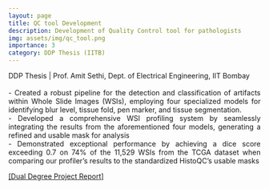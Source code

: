 ```yaml
---
layout: page
title: QC tool Development
description: Development of Quality Control tool for pathologists
img: assets/img/qc_tool.png
importance: 3
category: DDP Thesis (IITB)
---
```


<p align="justify"> DDP Thesis | Prof. Amit Sethi, Dept. of Electrical Engineering, IIT Bombay <br><br>
- Created a robust pipeline for the detection and classification of artifacts within Whole Slide Images (WSIs), employing four specialized models for identifying blur level, tissue fold, pen marker, and tissue segmentation.<br>
- Developed a comprehensive WSI profiling system by seamlessly integrating the results from the aforementioned four models, generating a refined and usable mask for analysis<br>
- Demonstrated exceptional performance by achieving a dice score exceeding 0.7 on 74% of the 11,529 WSIs from the TCGA dataset when comparing our profiler’s results to the standardized HistoQC’s usable masks</p>

<a href = "https://jay6101.github.io/assets/pdf/DDP_Report_18D070050_Jay_Sawant.pdf"> [Dual Degree Project Report]</a>







